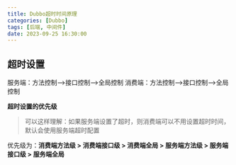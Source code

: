 ```yaml
---
title: Dubbo超时时间原理
categories: [Dubbo]
tags: [后端, 中间件]
date: 2023-09-25 16:30:00
---
```


## 超时设置

服务端：方法控制——>接口控制——>全局控制
消费端：方法控制——>接口控制——>全局控制

**超时设置的优先级**

> 可以这样理解：如果服务端设置了超时，则消费端可以不用设置超时时间，默认会使用服务端超时配置

优先级为：**消费端方法级 > 消费端接口级 > 消费端全局 > 服务端方法级 > 服务端接口级 > 服务端全局**


